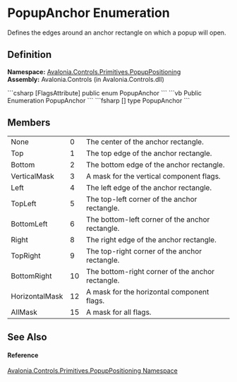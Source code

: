 # PopupAnchor Enumeration


Defines the edges around an anchor rectangle on which a popup will open.



## Definition
**Namespace:** <a href="N_Avalonia_Controls_Primitives_PopupPositioning">Avalonia.Controls.Primitives.PopupPositioning</a>  
**Assembly:** Avalonia.Controls (in Avalonia.Controls.dll)

<Tabs groupId="api-code-preview">
<TabItem value="csharp" label="C#">
```csharp
[FlagsAttribute]
public enum PopupAnchor
```
</TabItem>
<TabItem value="vb" label="VB">
```vb
<FlagsAttribute>
Public Enumeration PopupAnchor
```
</TabItem>
<TabItem value="fsharp" label="F#">
```fsharp
[<FlagsAttribute>]
type PopupAnchor
```
</TabItem>
</Tabs>



## Members
<table>
<tr>
<td>None</td>
<td>0</td>
<td>The center of the anchor rectangle.</td>
</tr>
<tr>
<td>Top</td>
<td>1</td>
<td>The top edge of the anchor rectangle.</td>
</tr>
<tr>
<td>Bottom</td>
<td>2</td>
<td>The bottom edge of the anchor rectangle.</td>
</tr>
<tr>
<td>VerticalMask</td>
<td>3</td>
<td>A mask for the vertical component flags.</td>
</tr>
<tr>
<td>Left</td>
<td>4</td>
<td>The left edge of the anchor rectangle.</td>
</tr>
<tr>
<td>TopLeft</td>
<td>5</td>
<td>The top-left corner of the anchor rectangle.</td>
</tr>
<tr>
<td>BottomLeft</td>
<td>6</td>
<td>The bottom-left corner of the anchor rectangle.</td>
</tr>
<tr>
<td>Right</td>
<td>8</td>
<td>The right edge of the anchor rectangle.</td>
</tr>
<tr>
<td>TopRight</td>
<td>9</td>
<td>The top-right corner of the anchor rectangle.</td>
</tr>
<tr>
<td>BottomRight</td>
<td>10</td>
<td>The bottom-right corner of the anchor rectangle.</td>
</tr>
<tr>
<td>HorizontalMask</td>
<td>12</td>
<td>A mask for the horizontal component flags.</td>
</tr>
<tr>
<td>AllMask</td>
<td>15</td>
<td>A mask for all flags.</td>
</tr>
</table>

## See Also


#### Reference
<a href="N_Avalonia_Controls_Primitives_PopupPositioning">Avalonia.Controls.Primitives.PopupPositioning Namespace</a>  

